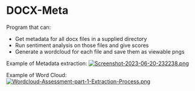 # DOCX-Meta
Program that can:
  - Get metadata for all docx files in a supplied directory
  - Run sentiment analysis on those files and give scores
  - Generate a wordcloud for each file and save them as viewable pngs

Example of Metadata extraction:
[![Screenshot-2023-06-20-232238.png](https://i.postimg.cc/cCYKW6N7/Screenshot-2023-06-20-232238.png)](https://postimg.cc/y316X1xW)


Example of Word Cloud:
[![Wordcloud-Assessment-part-1-Extraction-Process.png](https://i.postimg.cc/tCWPQvq0/Wordcloud-Assessment-part-1-Extraction-Process.png)](https://postimg.cc/8jksLHfw)
